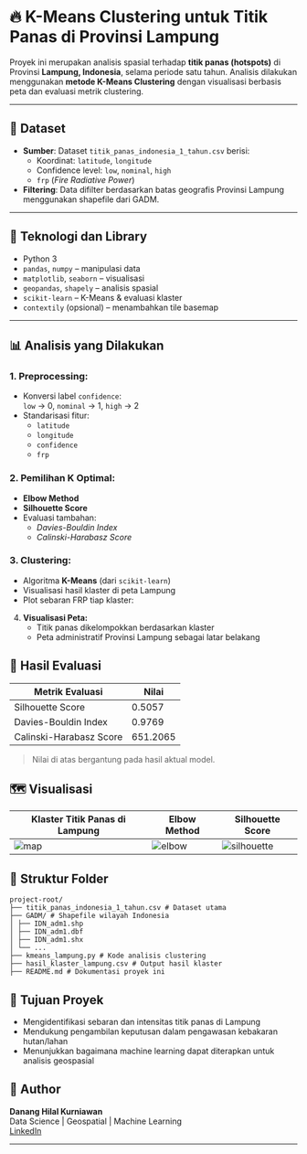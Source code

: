 # 🔥 K-Means Clustering untuk Titik Panas di Provinsi Lampung

Proyek ini merupakan analisis spasial terhadap **titik panas (hotspots)** di Provinsi **Lampung, Indonesia**, selama periode satu tahun. Analisis dilakukan menggunakan **metode K-Means Clustering** dengan visualisasi berbasis peta dan evaluasi metrik clustering.

---

## 📂 Dataset

- **Sumber**: Dataset `titik_panas_indonesia_1_tahun.csv` berisi:
  - Koordinat: `latitude`, `longitude`
  - Confidence level: `low`, `nominal`, `high`
  - `frp` (*Fire Radiative Power*)
- **Filtering**: Data difilter berdasarkan batas geografis Provinsi Lampung menggunakan shapefile dari GADM.

---

## 🔧 Teknologi dan Library

- Python 3
- `pandas`, `numpy` – manipulasi data
- `matplotlib`, `seaborn` – visualisasi
- `geopandas`, `shapely` – analisis spasial
- `scikit-learn` – K-Means & evaluasi klaster
- `contextily` (opsional) – menambahkan tile basemap

---

## 📊 Analisis yang Dilakukan

### 1. Preprocessing:
- Konversi label `confidence`:  
  `low` → 0, `nominal` → 1, `high` → 2
- Standarisasi fitur:
  - `latitude`
  - `longitude`
  - `confidence`
  - `frp`

### 2. Pemilihan K Optimal:
- **Elbow Method**
- **Silhouette Score**
- Evaluasi tambahan:
  - *Davies-Bouldin Index*
  - *Calinski-Harabasz Score*

### 3. Clustering:
- Algoritma **K-Means** (dari `scikit-learn`)
- Visualisasi hasil klaster di peta Lampung
- Plot sebaran FRP tiap klaster:

4. **Visualisasi Peta:**
   - Titik panas dikelompokkan berdasarkan klaster
   - Peta administratif Provinsi Lampung sebagai latar belakang

## 🧪 Hasil Evaluasi
| Metrik Evaluasi        | Nilai |
|------------------------|-------|
| Silhouette Score       | 0.5057 |
| Davies-Bouldin Index   | 0.9769 |
| Calinski-Harabasz Score| 651.2065 |

> Nilai di atas bergantung pada hasil aktual model.

## 🗺️ Visualisasi

| Klaster Titik Panas di Lampung | Elbow Method | Silhouette Score |
|-------------------------------|--------------|------------------|
| ![map](https://github.com/user-attachments/assets/0ce9ff37-ae56-4292-ac48-bc2fdd7c1f40) | ![elbow](https://github.com/user-attachments/assets/5cc940ef-b2b8-49b8-a99f-a9d09da58b5e) | ![silhouette](https://github.com/user-attachments/assets/40bd6d36-1039-4011-ac68-d3699a3a37fd) |


## 📁 Struktur Folder
```
project-root/
├── titik_panas_indonesia_1_tahun.csv # Dataset utama
├── GADM/ # Shapefile wilayah Indonesia
│ ├── IDN_adm1.shp
│ ├── IDN_adm1.dbf
│ ├── IDN_adm1.shx
│ └── ...
├── kmeans_lampung.py # Kode analisis clustering
├── hasil_klaster_lampung.csv # Output hasil klaster
├── README.md # Dokumentasi proyek ini
```

## 📌 Tujuan Proyek
- Mengidentifikasi sebaran dan intensitas titik panas di Lampung
- Mendukung pengambilan keputusan dalam pengawasan kebakaran hutan/lahan
- Menunjukkan bagaimana machine learning dapat diterapkan untuk analisis geospasial

## 👤 Author
**Danang Hilal Kurniawan**  
Data Science | Geospatial | Machine Learning  
[LinkedIn](https://www.linkedin.com/in/dananghilalkurniawan/)

---
